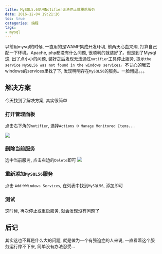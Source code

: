 ```yaml
---
title: MySQL5.6使用Notifier无法停止或重启服务
date: 2016-12-04 19:21:26
toc: true
categories: 编程
tags:
- mysql
---
```


以前用mysql的时候, 一直用的是WAMP集成开发环境, 前两天心血来潮, 打算自己配一下环境。Apache, php都没有什么问题, 很顺利的就装好了。但是到了Mysql这, 出了点小小的问题, 装好之后发现无法通过`notifier`工具停止服务, 提示`the service MySQL56 was not found in the windows services`。不甘心的我去windows的services里找了下, 发现明明存在`MySQL56`的服务。一脸懵逼。。。

<!-- more -->

## 解决方案
今天找到了解决方案, 其实很简单

### 打开管理面板
点击右下角的`notifier`, 选择`Actions` -> `Manage Monitored Items...`

![](http://7xqoa3.com1.z0.glb.clouddn.com/notifier.png)

### 删除当前服务

选中当前服务, 点击右边的`Delete`即可
![](http://7xqoa3.com1.z0.glb.clouddn.com/notifier2.png)

### 重新添加`MySQL56`服务
点击 `Add`->`Windows Services`, 在列表中找到`MySQL56`, 添加即可

### 测试
这时候, 再次停止或重启服务, 就会发现没有问题了

## 后记

其实这也不算是什么大的问题, 就是做为一个有强迫症的人来说, 一直看着这个服务运行停不下来, 简单没有办法忍受...